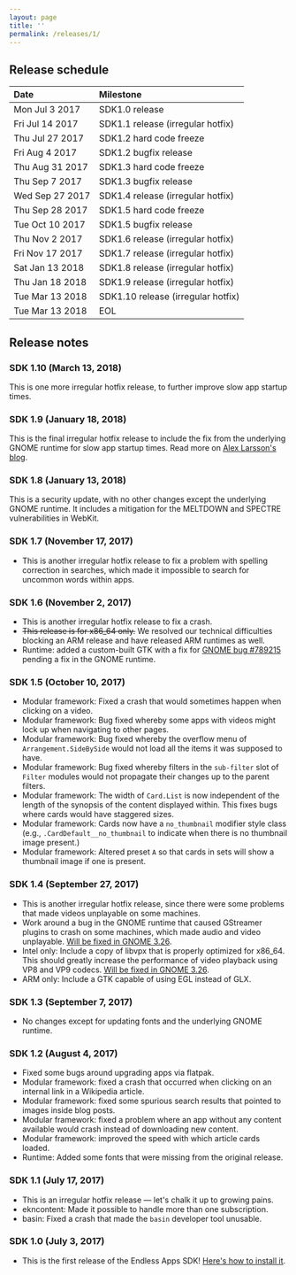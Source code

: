 ```yaml
---
layout: page
title: ''
permalink: /releases/1/
---
```


## Release schedule ##

| Date            | Milestone
|:----------------|:---------
| Mon Jul 3 2017  | SDK1.0 release
| Fri Jul 14 2017 | SDK1.1 release (irregular hotfix)
| Thu Jul 27 2017 | SDK1.2 hard code freeze
| Fri Aug 4 2017  | SDK1.2 bugfix release
| Thu Aug 31 2017 | SDK1.3 hard code freeze
| Thu Sep 7 2017  | SDK1.3 bugfix release
| Wed Sep 27 2017 | SDK1.4 release (irregular hotfix)
| Thu Sep 28 2017 | SDK1.5 hard code freeze
| Tue Oct 10 2017 | SDK1.5 bugfix release
| Thu Nov 2 2017  | SDK1.6 release (irregular hotfix)
| Fri Nov 17 2017 | SDK1.7 release (irregular hotfix)
| Sat Jan 13 2018 | SDK1.8 release (irregular hotfix)
| Thu Jan 18 2018 | SDK1.9 release (irregular hotfix)
| Tue Mar 13 2018 | SDK1.10 release (irregular hotfix)
| Tue Mar 13 2018 | EOL

## Release notes ##

### SDK 1.10 (March 13, 2018) ###

This is one more irregular hotfix release, to further improve slow app startup times.

### SDK 1.9 (January 18, 2018) ###

This is the final irregular hotfix release to include the fix from the underlying GNOME runtime for slow app startup times. Read more on [Alex Larsson's blog][4].

### SDK 1.8 (January 13, 2018) ###

This is a security update, with no other changes except the underlying GNOME runtime. It includes a mitigation for the MELTDOWN and SPECTRE vulnerabilities in WebKit.

### SDK 1.7 (November 17, 2017) ###

- This is another irregular hotfix release to fix a problem with spelling correction in searches, which made it impossible to search for uncommon words within apps.

### SDK 1.6 (November 2, 2017) ###

- This is another irregular hotfix release to fix a crash.
- ~~This release is for x86_64 only.~~ We resolved our technical difficulties blocking an ARM release and have released ARM runtimes as well.
- Runtime: added a custom-built GTK with a fix for [GNOME bug #789215][3] pending a fix in the GNOME runtime.

### SDK 1.5 (October 10, 2017) ###

- Modular framework: Fixed a crash that would sometimes happen when clicking on a video.
- Modular framework: Bug fixed whereby some apps with videos might lock up when navigating to other pages.
- Modular framework: Bug fixed whereby the overflow menu of `Arrangement.SideBySide` would not load all the items it was supposed to have.
- Modular framework: Bug fixed whereby filters in the `sub-filter` slot of `Filter` modules would not propagate their changes up to the parent filters.
- Modular framework: The width of `Card.List` is now independent of the length of the synopsis of the content displayed within. This fixes bugs where cards would have staggered sizes.
- Modular framework: Cards now have a `no_thumbnail` modifier style class (e.g., `.CardDefault__no_thumbnail` to indicate when there is no thumbnail image present.)
- Modular framework: Altered preset `A` so that cards in sets will show a thumbnail image if one is present.

### SDK 1.4 (September 27, 2017) ###

- This is another irregular hotfix release, since there were some problems that made videos unplayable on some machines.
- Work around a bug in the GNOME runtime that caused GStreamer plugins to crash on some machines, which made audio and video unplayable. [Will be fixed in GNOME 3.26][1].
- Intel only: Include a copy of libvpx that is properly optimized for x86_64. This should greatly increase the performance of video playback using VP8 and VP9 codecs. [Will be fixed in GNOME 3.26][2].
- ARM only: Include a GTK capable of using EGL instead of GLX.

### SDK 1.3 (September 7, 2017) ###

- No changes except for updating fonts and the underlying GNOME runtime.

### SDK 1.2 (August 4, 2017) ###

- Fixed some bugs around upgrading apps via flatpak.
- Modular framework: fixed a crash that occurred when clicking on an internal link in a Wikipedia article.
- Modular framework: fixed some spurious search results that pointed to images inside blog posts.
- Modular framework: fixed a problem where an app without any content available would crash instead of downloading new content.
- Modular framework: improved the speed with which article cards loaded.
- Runtime: Added some fonts that were missing from the original release.

### SDK 1.1 (July 17, 2017) ###

- This is an irregular hotfix release &mdash; let's chalk it up to growing pains.
- ekncontent: Made it possible to handle more than one subscription.
- basin: Fixed a crash that made the `basin` developer tool unusable.

### SDK 1.0 (July 3, 2017) ###

- This is the first release of the Endless Apps SDK! [Here's how to install it](/eos-knowledge-lib/contributing#flatpak-runtime).

[1]: https://git.gnome.org/browse/gnome-sdk-images/commit/?h=gnome-3-26&id=2b1dc1b1ad84bddc932da2395a96d5a7e4c4fad0
[2]: https://github.com/flatpak/freedesktop-sdk-base/pull/9
[3]: https://bugzilla.gnome.org/show_bug.cgi?id=789215
[4]: https://blogs.gnome.org/alexl/2018/01/16/fixing-flatpak-startup-times/
